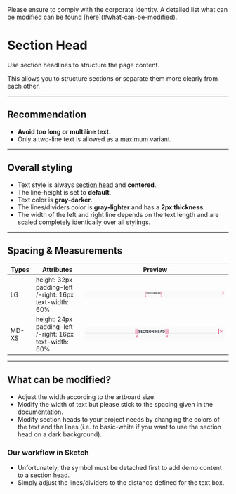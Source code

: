 <AlertInfo alertHeadline="Modifiable">
Please ensure to comply with the corporate identity. A detailed list what can be modified can be found [here](#what-can-be-modified).
</AlertInfo>

# Section Head

Use section headlines to structure the page content.

This allows you to structure sections or separate them more clearly from each other.

---

## Recommendation

- **Avoid too long or multiline text.**
- Only a two-line text is allowed as a maximum variant.

---

## Overall styling

- Text style is always [section head](../../General/Typography/Typography.md#section-head) and **centered**.
- The line-height is set to **default**.
- Text color is **gray-darker**.
- The lines/dividers color is **gray-lighter** and has a **2px thickness**.
- The width of the left and right line depends on the text length and are scaled completely identically over all stylings.

---

## Spacing & Measurements

| Types | Attributes | Preview |
|---|---|---|
| LG | height: 32px <br> padding-left /-right: 16px <br> text-width: 60% |![Section head: LG](assets/variants/LG/sectionhead@1x.png) |
| MD-XS | height: 24px <br> padding-left /-right: 16px <br> text-width: 60% | ![Section head: MD-XS](assets/variants/MD-XS/sectionhead@1x.png) |

---

## What can be modified?

- Adjust the width according to the artboard size.
- Modify the width of text but please stick to the spacing given in the documentation.
- Modify section heads to your project needs by changing the colors of the text and the lines (i.e. to basic-white if you want to use the section head on a dark background).

### Our workflow in Sketch

- Unfortunately, the symbol must be detached first to add demo content to a section head.
- Simply adjust the lines/dividers to the distance defined for the text box.
